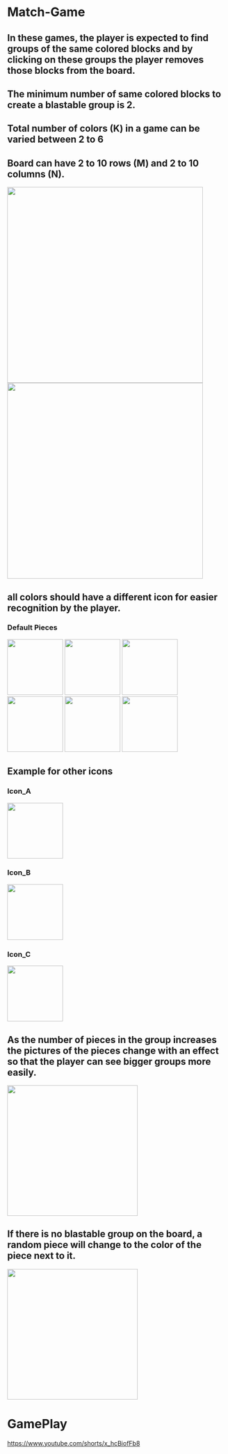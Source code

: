 # Match-Game

## In these games, the player is expected to find groups of the same colored blocks and by clicking on these groups the player removes those blocks from the board. 

## The minimum number of same colored blocks to create a blastable group is 2. 

## Total number of colors (K) in a game can be varied between 2 to 6 

## Board can have 2 to 10 rows (M) and 2 to 10 columns (N).

<img src="https://github.com/muratkrdl/Match-Game/blob/main/Gif%20and%20Pictures/SetBoardGoal/SetBoardd.png" width="450px">

<img src="https://github.com/muratkrdl/Match-Game/blob/main/Gif%20and%20Pictures/SetBoardGoal/SetGoal.png" width="450px">

## all colors should have a different icon for easier recognition by the player. 

### Default Pieces

<img src="https://github.com/muratkrdl/Match-Game/blob/main/Gif%20and%20Pictures/Tiles/Blue_Default.png" width="128px">
<img src="https://github.com/muratkrdl/Match-Game/blob/main/Gif%20and%20Pictures/Tiles/Green_Default.png" width="128px">
<img src="https://github.com/muratkrdl/Match-Game/blob/main/Gif%20and%20Pictures/Tiles/Pink_Default.png" width="128px">
<img src="https://github.com/muratkrdl/Match-Game/blob/main/Gif%20and%20Pictures/Tiles/Purple_Default.png" width="128px">
<img src="https://github.com/muratkrdl/Match-Game/blob/main/Gif%20and%20Pictures/Tiles/Red_Default.png" width="128px">
<img src="https://github.com/muratkrdl/Match-Game/blob/main/Gif%20and%20Pictures/Tiles/Yellow_Default.png" width="128px">

## Example for other icons

### Icon_A

<img src="https://github.com/muratkrdl/Match-Game/blob/main/Gif%20and%20Pictures/Tiles/Blue_A.png" width="128px">

### Icon_B

<img src="https://github.com/muratkrdl/Match-Game/blob/main/Gif%20and%20Pictures/Tiles/Blue_B.png" width="128px">

### Icon_C

<img src="https://github.com/muratkrdl/Match-Game/blob/main/Gif%20and%20Pictures/Tiles/Blue_C.png" width="128px">

## As the number of pieces in the group increases the pictures of the pieces change with an effect so that the player can see bigger groups more easily.

<img src="https://github.com/muratkrdl/Match-Game/blob/main/Gif%20and%20Pictures/ChangePieceGIFs/GroupIconChange.gif" width="300px">

## If there is no blastable group on the board, a random piece will change to the color of the piece next to it.

<img src="https://github.com/muratkrdl/Match-Game/blob/main/Gif%20and%20Pictures/ChangePieceGIFs/ChangeOneTile.gif" width="300px">

# GamePlay

https://www.youtube.com/shorts/x_hcBiofFb8
